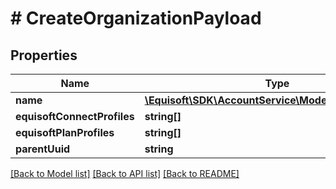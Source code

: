 # # CreateOrganizationPayload

## Properties

Name | Type | Description | Notes
------------ | ------------- | ------------- | -------------
**name** | [**\Equisoft\SDK\AccountService\Model\LocalizedString**](LocalizedString.md) |  | [optional]
**equisoftConnectProfiles** | **string[]** |  | [optional]
**equisoftPlanProfiles** | **string[]** |  | [optional]
**parentUuid** | **string** |  | [optional]

[[Back to Model list]](../../README.md#models) [[Back to API list]](../../README.md#endpoints) [[Back to README]](../../README.md)
